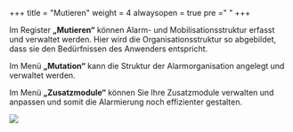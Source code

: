 +++
title = "Mutieren"
weight = 4
alwaysopen = true
pre ="<i class='fa fa-edit'></i> "
+++

Im Register **„Mutieren“** können Alarm- und Mobilisationsstruktur
erfasst und verwaltet werden. Hier wird die Organisationsstruktur so
abgebildet, dass sie den Bedürfnissen des Anwenders entspricht.

Im Menü **„Mutation“** kann die
Struktur der Alarmorganisation angelegt und verwaltet werden.  

Im Menü **„Zusatzmodule“** können Sie Ihre Zusatzmodule verwalten und anpassen und somit die Alarmierung noch effizienter gestalten.



![](/img/mutieren.png?classes=shadow)




